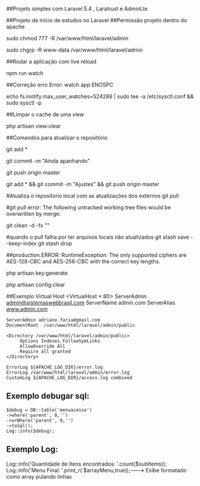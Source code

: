 ##Projeto simples com Laravel 5.4 , Laratrust e AdminLte

##Projeto de início de estudos no Laravel
##Permissão projeto dentro do apache

sudo chmod 777 -R /var/www/html/laravel/admin

sudo chgrp -R www-data /var/www/html/laravel/admin

##Rodar a aplicação com live reload

npm run watch

##Correção erro Error: watch app ENOSPC

echo fs.inotify.max_user_watches=524288 | sudo tee -a /etc/sysctl.conf && sudo sysctl -p


##Limpar o cache de uma view

php artisan view:clear


##Comandos para atualizar o repositório

git add *

git commit -m "Ainda apanhando"

git push origin master

git add * && git commit -m "Ajustes" && git push origin master

#Atualiza o repositorio local com as atualizações dos externos
git pull

#git pull error: The following untracked working tree files would be overwritten by merge:

git clean  -d  -fx ""

#quando o pull falha por ter arquivos locais não atualizados
git stash save --keep-index
git stash drop


##production.ERROR: RuntimeException: The only supported ciphers are AES-128-CBC and AES-256-CBC with the  correct key lengths.

php artisan key:generate

php artisan config:clear


##Exemplo Virtual Host
<VirtualHost *:80>
    ServerAdmin admin@sistemaswebbrasil.com
    ServerName admin.com
    ServerAlias www.admin.com   

    ServerAdmin adriano.faria@gmail.com
    DocumentRoot  /var/www/html/laravel/admin/public

    <Directory /var/www/html/laravel/admin/public>
         Options Indexes FollowSymLinks
         AllowOverride All
         Require all granted
    </Directory>

    ErrorLog ${APACHE_LOG_DIR}/error.log
    ErrorLog /var/www/html/laravel/admin/error.log
    CustomLog ${APACHE_LOG_DIR}/access.log combined
</VirtualHost>

## Exemplo debugar sql:
    $debug = DB::table('menuacesso')            
    ->where('parent', 0,'')            
    ->orWhere('parent', 0,'')            
    ->toSql();      
    Log::info($debug);      

## Exemplo Log:
Log::info('Quantidade de Itens encontrados: '.count($subItems));
Log::info('Menu Final: '.print_r( $arrayMenu,true));---> Exibe formatado como array pulando linhas
